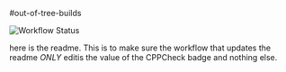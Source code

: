 #out-of-tree-builds

![Workflow Status](https://img.shields.io/badge/CPPCheck-NEW_NUMBER-blue)


here is the readme.  This is to make sure the workflow that updates the readme _ONLY_ editis the value of the CPPCheck badge and nothing else.
